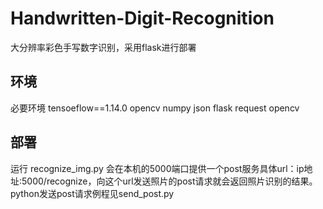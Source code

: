 # Handwritten-Digit-Recognition
大分辨率彩色手写数字识别，采用flask进行部署

## 环境
必要环境 tensoeflow==1.14.0
	opencv
	numpy
	json
	flask
	request
	opencv

## 部署

运行 recognize_img.py 会在本机的5000端口提供一个post服务具体url：ip地址:5000/recognize，向这个url发送照片的post请求就会返回照片识别的结果。
python发送post请求例程见send_post.py